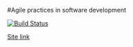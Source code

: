 #Agile practices in software development

[![Build Status](https://travis-ci.org/dmitrymushenko/agile_ht.svg?branch=master)](https://travis-ci.org/dmitrymushenko/agile_ht)

[Site link](http://agile-ht.s3-website-eu-west-1.amazonaws.com/)
